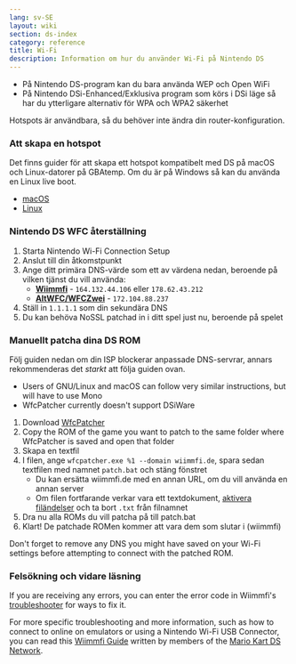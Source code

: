 ```yaml
---
lang: sv-SE
layout: wiki
section: ds-index
category: reference
title: Wi-Fi
description: Information om hur du använder Wi-Fi på Nintendo DS
---
```


- På Nintendo DS-program kan du bara använda WEP och Open WiFi
- På Nintendo DSi-Enhanced/Exklusiva program som körs i DSi läge så har du ytterligare alternativ för WPA och WPA2 säkerhet

Hotspots är användbara, så du behöver inte ändra din router-konfiguration.

### Att skapa en hotspot
Det finns guider för att skapa ett hotspot kompatibelt med DS på macOS och Linux-datorer på GBAtemp. Om du är på Windows så kan du använda en Linux live boot.
- [macOS](https://gbatemp.net/threads/571658)
- [Linux](https://gbatemp.net/threads/543283)

### Nintendo DS WFC återställning
1. Starta Nintendo Wi-Fi Connection Setup
1. Anslut till din åtkomstpunkt
1. Ange ditt primära DNS-värde som ett av värdena nedan, beroende på vilken tjänst du vill använda:
   - **[Wiimmfi](https://wiimmfi.de)** - `164.132.44.106` eller `178.62.43.212`
   - **[AltWFC/WFCZwei](https://save-nintendo-wifi.com/)** - `172.104.88.237`
1. Ställ in `1.1.1.1` som din sekundära DNS
1. Du kan behöva NoSSL patchad in i ditt spel just nu, beroende på spelet

### Manuellt patcha dina DS ROM
Följ guiden nedan om din ISP blockerar anpassade DNS-servrar, annars rekommenderas det *starkt* att följa guiden ovan.

- Users of GNU/Linux and macOS can follow very similar instructions, but will have to use Mono
- WfcPatcher currently doesn't support DSiWare

1. Download [WfcPatcher](https://github.com/AdmiralCurtiss/WfcPatcher/releases)
1. Copy the ROM of the game you want to patch to the same folder where WfcPatcher is saved and open that folder
1. Skapa en textfil
1. I filen, ange `wfcpatcher.exe %1 --domain wiimmfi.de`, spara sedan textfilen med namnet `patch.bat` och stäng fönstret
   - Du kan ersätta wiimmfi.de med en annan URL, om du vill använda en annan server
   - Om filen fortfarande verkar vara ett textdokument, [aktivera filändelser](https://dsi.cfw.guide/file-extensions-%28windows%29) och ta bort `.txt` från filnamnet
1. Dra nu alla ROMs du vill patcha på till patch.bat
1. Klart! De patchade ROMen kommer att vara dem som slutar i (wiimmfi)

Don't forget to remove any DNS you might have saved on your Wi-Fi settings before attempting to connect with the patched ROM.

### Felsökning och vidare läsning
If you are receiving any errors, you can enter the error code in Wiimmfi's [troubleshooter](https://wiimmfi.de/error) for ways to fix it.

For more specific troubleshooting and more information, such as how to connect to online on emulators or using a Nintendo Wi-Fi USB Connector, you can read this [Wiimmfi Guide](https://docs.google.com/document/d/1f3PChwQig40UaiPXlh-Gi5CggGiBPzyrpiecLZlT8ZE/edit?usp=sharing) written by members of the [Mario Kart DS Network](https://discord.gg/pa9bea6).
